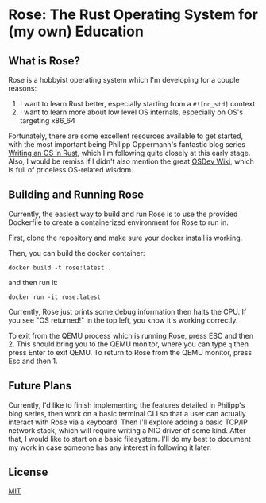 # Rose: The Rust Operating System for (my own) Education

## What is Rose?

Rose is a hobbyist operating system which I'm developing for a couple reasons:
1) I want to learn Rust better, especially starting from a `#![no_std]` context
2) I want to learn more about low level OS internals, especially on OS's targeting x86_64

Fortunately, there are some excellent resources available to get started, with the most important being Philipp 
Oppermann's fantastic blog series [Writing an OS in Rust](http://os.phil-op.com), which I'm following quite closely at
this early stage. Also, I would be remiss if I didn't also mention the great 
[OSDev Wiki](http://wiki.osdev.org/Main_Page), which is full of priceless OS-related wisdom.

## Building and Running Rose

Currently, the easiest way to build and run Rose is to use the provided Dockerfile to create a containerized
environment for Rose to run in.

First, clone the repository and make sure your docker install is working.

Then, you can build the docker container:

```
docker build -t rose:latest .
```

and then run it:
```
docker run -it rose:latest
```

Currently, Rose just prints some debug information then halts the CPU. If you see "OS returned!" in the top left, you
know it's working correctly.

To exit from the QEMU process which is running Rose, press ESC and then 2. This should bring you to the QEMU monitor,
where you can type `q` then press Enter to exit QEMU. To return to Rose from the QEMU monitor, press Esc and then 1.

## Future Plans

Currently, I'd like to finish implementing the features detailed in Philipp's blog series, then work on a basic
terminal CLI so that a user can actually interact with Rose via a keyboard. Then I'll explore adding a
basic TCP/IP network stack, which will require writing a NIC driver of some kind. After that, I would like to start
on a basic filesystem. I'll do my best to document my work in case someone has any interest in following it later.

## License

[MIT](License.txt)
